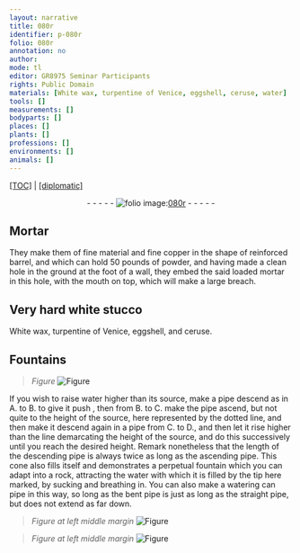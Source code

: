 ```yaml
---
layout: narrative
title: 080r
identifier: p-080r
folio: 080r
annotation: no
author:
mode: tl
editor: GR8975 Seminar Participants
rights: Public Domain
materials: [White wax, turpentine of Venice, eggshell, ceruse, water]
tools: []
measurements: []
bodyparts: []
places: []
plants: []
professions: []
environments: []
animals: []
---
```


<p><a href="{{ site.baseurl }}/translation/">[TOC]</a> | <a href="{{ site.baseurl }}/texts/p-080r_tc/">[diplomatic]</a></p><div class="folio" align="center">- - - - - <a href="http://gallica.bnf.fr/ark:/12148/btv1b10500001g/f165.item" target="_blank"><img src="https://cu-mkp.github.io/2017-workshop-edition/assets/photo-icon.png" alt="folio image: " style="display:inline-block; margin-bottom:-3px;"/>080r</a> - - - - - </div>  
  

## Mortar

 
They make them of fine material and fine copper in the shape of reinforced barrel, and which can hold 50 pounds of powder, and having made a clean hole in the ground at the foot of a wall, they embed the said loaded mortar in this hole, with the mouth on top, which will make a large breach.
 
 
  

## Very hard white stucco

 
<span class="m">White wax</span>, <span class="m">turpentine of Venice</span>, <span class="m">eggshell</span>, and <span class="m">ceruse</span>.
 
 
  

## Fountains

 
> *Figure*
> <a href="https://drive.google.com/open?id=0B9-oNrvWdlO5c3dLNVNsem9nTjQ" target="_blank"><img src="https://cu-mkp.github.io/GR8975-edition/assets/photo-icon.png" alt="Figure" style="display:inline-block; margin-bottom:-3px;"/></a>
 
If you wish to raise <span class="m">water</span> higher than its source, make a pipe descend as in A. to B. to give it push <span class="del"></span>, then from B. to C. make the pipe ascend, but not quite to the height of the source, here represented by the dotted line, and then make it descend again in a pipe from C. to D., and then let it rise higher than the line demarcating the height of the source, and do this successively until you reach the desired height. Remark nonetheless that the length of the descending pipe is always twice as long as the ascending pipe. This cone also fills itself and demonstrates a perpetual fountain which you can adapt into a rock, attracting the water with which it is filled by the tip here marked, by sucking and breathing in. You can also make a watering can pipe in this way, so long as the bent pipe is just as long as the straight pipe, but does not extend as far down.
 
> *Figure*
> *at left middle margin*
> <a href="https://drive.google.com/open?id=0B9-oNrvWdlO5N2U2RXB5UFc3TUE" target="_blank"><img src="https://cu-mkp.github.io/GR8975-edition/assets/photo-icon.png" alt="Figure" style="display:inline-block; margin-bottom:-3px;"/></a>
 
> *Figure*
> *at left middle margin*
> <a href="https://drive.google.com/open?id=0B9-oNrvWdlO5R2ZBNWRseEpQdnc" target="_blank"><img src="https://cu-mkp.github.io/GR8975-edition/assets/photo-icon.png" alt="Figure" style="display:inline-block; margin-bottom:-3px;"/></a>
 
